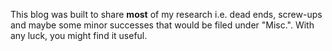 This blog was built to share __most__ of my research i.e. dead ends, screw-ups and maybe some minor successes that would be filed under "Misc.". With any luck, you might find it useful.
